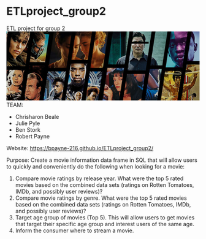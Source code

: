 # ETLproject_group2
ETL project for group 2
![image of HW](https://github.com/BPayne-216/ETLproject_group2/blob/master/docs/movie_pic.jpg)
TEAM:
- Chrisharon Beale
- Julie Pyle
- Ben Stork
- Robert Payne

Website:
https://bpayne-216.github.io/ETLproject_group2/

Purpose: Create a movie information data frame in SQL that will allow users to quickly and conveniently do the following when looking for a movie:
 1. Compare movie ratings by release year.  What were the top 5 rated movies based on the combined data sets (ratings on Rotten Tomatoes, IMDb, and possibly user reviews)?
 2. Compare movie ratings by genre.  What were the top 5 rated movies based on the combined data sets (ratings on Rotten Tomatoes, IMDb, and possibly user reviews)?
 3. Target age group of movies (Top 5).  This will allow users to get movies that target their specific age group and interest users of the same age.   
 4. Inform the consumer where to stream a movie.   



